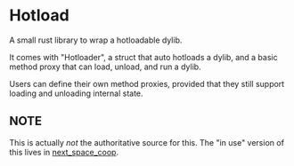 # Hotload

A small rust library to wrap a hotloadable dylib.

It comes with "Hotloader", a struct that auto hotloads a dylib, and a basic method proxy that can load, unload, and run a dylib.

Users can define their own method proxies, provided that they still support loading and unloading internal state.

## NOTE

This is actually *not* the authoritative source for this. The "in use" version of this lives in [next_space_coop](https://github.com/acmcarther/next_space_coop/tree/master/common/runtime_loading/loader).
